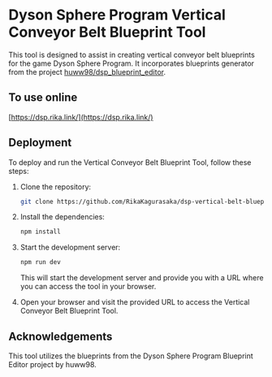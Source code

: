 # Dyson Sphere Program Vertical Conveyor Belt Blueprint Tool

This tool is designed to assist in creating vertical conveyor belt blueprints for the game Dyson Sphere Program. It incorporates blueprints generator from the project [huww98/dsp_blueprint_editor](https://github.com/huww98/dsp_blueprint_editor).
## To use online

[https://dsp.rika.link/](https://dsp.rika.link/)

## Deployment

To deploy and run the Vertical Conveyor Belt Blueprint Tool, follow these steps:

1. Clone the repository:

    ```bash
    git clone https://github.com/RikaKagurasaka/dsp-vertical-belt-blueprint.git
    ```
2. Install the dependencies:
    ```bash
    npm install
    ```
3. Start the development server:
   ```bash
   npm run dev
    ```
   This will start the development server and provide you with a URL where you can access the tool in your browser.

4. Open your browser and visit the provided URL to access the Vertical Conveyor Belt Blueprint Tool.

## Acknowledgements

This tool utilizes the blueprints from the Dyson Sphere Program Blueprint Editor project by huww98.